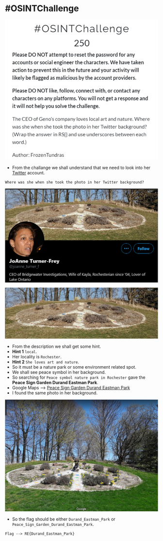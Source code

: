 # #OSINTChallenge

![bi0s](https://github.com/a3X3k/Bi0s/blob/master/CTFs/RITSEC21/Assets/14.png?raw=true)

 - From the challange we shall understand that we need to look into her [Twitter](https://twitter.com/joanne_turner_f/with_replies) account.

```
Where was she when she took the photo in her Twitter background?
```

![bi0s](https://github.com/a3X3k/Bi0s/blob/master/CTFs/RITSEC21/Assets/15.png?raw=true)

![bi0s](https://github.com/a3X3k/Bi0s/blob/master/CTFs/RITSEC21/Assets/12.png?raw=true)

- From the description we shall get some hint. 
- **Hint 1** `local`.
- Her locality is `Rochester`.
- **Hint 2** `She loves art and nature`.
- So it must be a nature park or some environment related spot.
- We shall see peace symbol in her background.
- So searching for `Peace symbol nature park in Rochester` gave the **Peace Sign Garden Durand Eastman Park**.
- Google Maps --> [Peace Sign Garden Durand Eastman Park](https://goo.gl/maps/iNhme3t9R8ui8PsQ9)
- I found the same photo in her background.

![bi0s](https://github.com/a3X3k/Bi0s/blob/master/CTFs/RITSEC21/Assets/13.png?raw=true)

- So the flag should be either `Durand_Eastman_Park` or `Peace_Sign_Garden_Durand_Eastman_Park`.

```
Flag --> RE{Durand_Eastman_Park}
```


